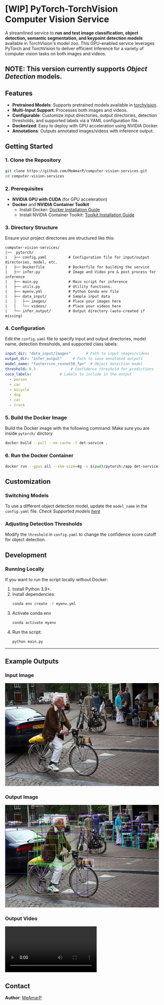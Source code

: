 # **[WIP] PyTorch-TorchVision Computer Vision Service**

A streamlined service to **run and test image classification, object detection, semantic segmentation, and keypoint detection models** available in TorchVision's model zoo. This GPU-enabled service leverages PyTorch and TorchVision to deliver efficient inference for a variety of computer vision tasks on both images and videos.

NOTE: This version currently supports *Object Detection* models.
---

## **Features**
- **Pretrained Models**: Supports pretrained models available in [torchvision](https://pytorch.org/vision/stable/models.html#).
- **Multi-Input Support**: Processes both images and videos.
- **Configurable**: Customize input directories, output directories, detection thresholds, and supported labels via a YAML configuration file.
- **Dockerized**: Easy to deploy with GPU acceleration using NVIDIA Docker.
- **Annotations**: Outputs annotated images/videos with inference output.

## **Getting Started**

### **1. Clone the Repository**
```bash
git clone https://github.com/MeAmarP/computer-vision-services.git
cd computer-vision-services
```

### **2. Prerequisites**

- **NVIDIA GPU with CUDA** (for GPU acceleration)
- **Docker** and **NVIDIA Container Toolkit**
  - Install Docker: [Docker Installation Guide](https://docs.docker.com/get-docker/)
  - Install NVIDIA Container Toolkit: [Toolkit Installation Guide](https://docs.nvidia.com/datacenter/cloud-native/container-toolkit/install-guide.html)


### **3. Directory Structure**
Ensure your project directories are structured like this:
```
computer-vision-services/
|──  pytorch/
|   ├── config.yaml          # Configuration file for input/output directories, model, etc.
|   ├── Dockerfile           # Dockerfile for building the service
|   ├── infer.py             # Image and Video pre & post process for inference
|   ├── main.py              # Main script for inference
|   ├── utils.py             # Utility functions.
|   ├── myenv.yml            # Python Conda env file
|   ├── data_input/          # Sample input data
|   │   ├── images/          # Place your images here
|   │   └── videos/          # Place your videos here
|   └── infer_output/        # Output directory (auto-created if missing)
```

### **4. Configuration**

Edit the `config.yaml` file to specify input and output directories, model name, detection thresholds, and supported class labels:
```yaml
input_dir: "data_input/images"       # Path to input images/videos
output_dir: "infer_output"     # Path to save annotated outputs
model_name: "fasterrcnn_resnet50_fpn"  # Object detection model
threshold: 0.5                # Confidence threshold for predictions
coco_labels:             # Labels to include in the output
  - person
  - car
  - bicycle
  - dog
  - cat
  - truck
```


### **5. Build the Docker Image**
Build the Docker image with the following command: Make sure you are inside `pytorch/` dirctory 

```bash
docker build --pull --no-cache -t det-service .
```

### **6. Run the Docker Container**

```bash
docker run --gpus all --shm-size=4g -v $(pwd)/pytorch:/app det-service
```

## **Customization**

### **Switching Models**
To use a different object detection model, update the `model_name` in the `config.yaml` file. 
*Check Supported models [here](https://pytorch.org/vision/stable/models.html#object-detection-instance-segmentation-and-person-keypoint-detection)*

### **Adjusting Detection Thresholds**
Modify the `threshold` in `config.yaml` to change the confidence score cutoff for object detection.


## **Development**

### **Running Locally**
If you want to run the script locally without Docker:
1. Install Python 3.9+.
2. Install dependencies:
   ```bash
   conda env create -f myenv.yml
   ```
3. Activate conda env
   ```bash
   conda activate myenv
   ```
4. Run the script:
   ```bash
   python main.py
   ```

---

## **Example Outputs**

### **Input Image**
![Input Example](https://github.com/MeAmarP/computer-vision-services/blob/b01a7e4e5fed2d4fc3021d6369e922144000c8ef/pytorch/data_input/images/1.jpg)

### **Output Image**
![Output Example](https://github.com/MeAmarP/computer-vision-services/blob/8ef1a564b7e5d1bf1b689bccb2784eba294719eb/pytorch/infer_output/annotated_1.jpg)

### **Output Video**
![Output Example](https://github.com/MeAmarP/computer-vision-services/blob/036baf8aa925a927e9abd3635dd06626b2a99657/pytorch/infer_output/fcos_resnet50_fpn/annotated_palace.mp4)


## Contact
**Author**: [MeAmarP](https://github.com/MeAmarP)
